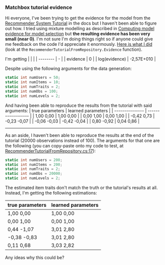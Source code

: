 ### Matchbox tutorial evidence

Hi everyone,
I've been trying to get the evidence for the model from the [Recommender System Tutorial](https://dotnet.github.io/infer/userguide/Recommender%20System.html) in the docs but I haven't been able to figure out how. I tried using mixture modelling as described in [Computing model evidence for model selection](https://dotnet.github.io/infer/userguide/Computing%20model%20evidence%20for%20model%20selection.html) but **the resulting evidence has been very small (near 0)**. I'm not sure I'm doing things right so if anyone could give me feedback on the code I'd appreciate it enormously. [Here is what I did](https://github.com/makobot-sh/matchbox-evidence/blob/main/RecommenderTutorialFromRepository.cs#L263) (look at the `RecommenderTutorialFromRepository.Evidence` function).

I'm getting
|   |   |
| -------- | - |
| evidence | 0 |
| log(evidence) | -2,57E+010 |

Despite using the following arguments for the data generation: 
```c#
static int numUsers = 50;
static int numItems = 10;
static int numTraits = 2;
static int numObs = 100;
static int numLevels = 2;
```

And having been able to reproduce the results from the tutorial with said arguments:
| true parameters | learned parameters |
| --------------- | ------------------ |
| 1,00    0,00 | 1,00    0,00 |
| 0,00    1,00 | 0,00    1,00 |
| -0,42    0,73 | -0,23    -0,07 |
| -0,06    -0,03 | -0,42    -0,04 |
| 0,80    -0,92 | 0,04    0,86 |


---

As an aside, I haven't been able to reproduce the results at the end of the tutorial (20000 observations instead of 100). The arguments for that one are the following (you can copy-paste onto my code to test, at [RecommenderTutorialFromRepository.cs:17](https://github.com/makobot-sh/matchbox-evidence/blob/main/RecommenderTutorialFromRepository.cs#L17)):
```c#
static int numUsers = 200;
static int numItems = 200;
static int numTraits = 2;
static int numObs = 20000;
static int numLevels = 2;
```
The estimated item traits don't match the truth or the tutorial's results at all. Instead, I'm getting the following estimations:

| true parameters | learned parameters |
| --------------- | ------------------ |
| 1,00    0,00 | 1,00    0,00 |
| 0,00    1,00 | 0,00    1,00 |
| 0,44    -1,07 | 3,01    2,80 |
| -0,38    -0,83 | 3,01    2,80 |
| 0,11    0,68 | 3,03    2,82 |

Any ideas why this could be?

